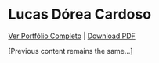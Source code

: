 # Lucas Dórea Cardoso

[Ver Portfólio Completo](https://lucasdoreac.github.io) | [Download PDF](https://github.com/Lucasdoreac/curriculum-vitae/raw/main/curriculum.pdf)

[Previous content remains the same...]